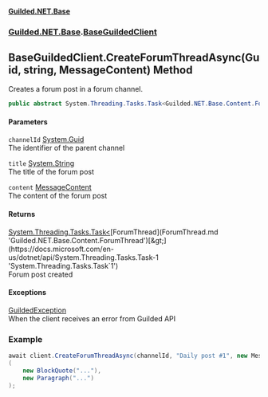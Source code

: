 #### [Guilded.NET.Base](Guilded_NET_Base.md 'Guilded.NET.Base')
### [Guilded.NET.Base](Guilded_NET_Base.md#Guilded_NET_Base 'Guilded.NET.Base').[BaseGuildedClient](BaseGuildedClient.md 'Guilded.NET.Base.BaseGuildedClient')
## BaseGuildedClient.CreateForumThreadAsync(Guid, string, MessageContent) Method
Creates a forum post in a forum channel.  
```csharp
public abstract System.Threading.Tasks.Task<Guilded.NET.Base.Content.ForumThread> CreateForumThreadAsync(System.Guid channelId, string title, Guilded.NET.Base.Chat.MessageContent content);
```
#### Parameters
<a name='Guilded_NET_Base_BaseGuildedClient_CreateForumThreadAsync(System_Guid_string_Guilded_NET_Base_Chat_MessageContent)_channelId'></a>
`channelId` [System.Guid](https://docs.microsoft.com/en-us/dotnet/api/System.Guid 'System.Guid')  
The identifier of the parent channel
  
<a name='Guilded_NET_Base_BaseGuildedClient_CreateForumThreadAsync(System_Guid_string_Guilded_NET_Base_Chat_MessageContent)_title'></a>
`title` [System.String](https://docs.microsoft.com/en-us/dotnet/api/System.String 'System.String')  
The title of the forum post
  
<a name='Guilded_NET_Base_BaseGuildedClient_CreateForumThreadAsync(System_Guid_string_Guilded_NET_Base_Chat_MessageContent)_content'></a>
`content` [MessageContent](MessageContent.md 'Guilded.NET.Base.Chat.MessageContent')  
The content of the forum post
  
#### Returns
[System.Threading.Tasks.Task&lt;](https://docs.microsoft.com/en-us/dotnet/api/System.Threading.Tasks.Task-1 'System.Threading.Tasks.Task`1')[ForumThread](ForumThread.md 'Guilded.NET.Base.Content.ForumThread')[&gt;](https://docs.microsoft.com/en-us/dotnet/api/System.Threading.Tasks.Task-1 'System.Threading.Tasks.Task`1')  
Forum post created
#### Exceptions
[GuildedException](GuildedException.md 'Guilded.NET.Base.GuildedException')  
When the client receives an error from Guilded API
### Example
```csharp
await client.CreateForumThreadAsync(channelId, "Daily post #1", new MessageContent  
(  
    new BlockQuote("..."),  
    new Paragraph("...")  
);  
```
